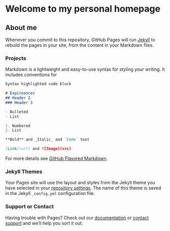 # Welcome to my personal homepage

## About me
Whenever you commit to this repository, GitHub Pages will run [Jekyll](https://jekyllrb.com/) to rebuild the pages in your site, from the content in your Markdown files.

### Projects

Markdown is a lightweight and easy-to-use syntax for styling your writing. It includes conventions for

```markdown
Syntax highlighted code block

# Expireances
## Header 2
### Header 3

- Bulleted
- List

1. Numbered
2. List

**Bold** and _Italic_ and `Code` text

[Link](url) and ![Image](src)
```

For more details see [GitHub Flavored Markdown](https://guides.github.com/features/mastering-markdown/).

### Jekyll Themes

Your Pages site will use the layout and styles from the Jekyll theme you have selected in your [repository settings](https://github.com/mralinp/mralinp.github.io/settings). The name of this theme is saved in the Jekyll `_config.yml` configuration file.

### Support or Contact

Having trouble with Pages? Check out our [documentation](https://docs.github.com/categories/github-pages-basics/) or [contact support](https://github.com/contact) and we’ll help you sort it out.
